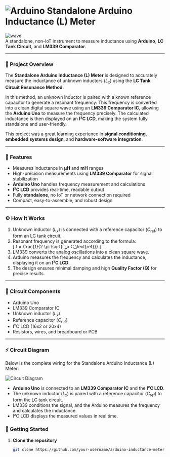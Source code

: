 # ![Arduino](https://img.shields.io/badge/Arduino-Project-blue) Standalone Arduino Inductance (L) Meter

![wave](https://raw.githubusercontent.com/MartinHeinz/MartinHeinz/master/wave.gif)  
A standalone, non-IoT instrument to measure inductance using **Arduino**, **LC Tank Circuit**, and **LM339 Comparator**.  

---

### 🚀 Project Overview

The **Standalone Arduino Inductance (L) Meter** is designed to accurately measure the inductance of unknown inductors ($L_x$) using the **LC Tank Circuit Resonance Method**.  

In this method, an unknown inductor is paired with a known reference capacitor to generate a resonant frequency. This frequency is converted into a clean digital square wave using an **LM339 Comparator IC**, allowing the **Arduino Uno** to measure the frequency precisely. The calculated inductance is then displayed on an **I²C LCD**, making the system fully standalone and user-friendly.  

This project was a great learning experience in **signal conditioning**, **embedded systems design**, and **hardware-software integration**.

---

### 🔹 Features

- Measures inductance in **μH** and **mH** ranges  
- High-precision measurements using **LM339 Comparator** for signal stabilization  
- **Arduino Uno** handles frequency measurement and calculations  
- **I²C LCD** provides real-time, readable output  
- Fully **standalone**, no IoT or network connection required  
- Compact, easy-to-assemble, and robust design  

---

### ⚙️ How It Works

1. Unknown inductor ($L_x$) is connected with a reference capacitor ($C_\text{ref}$) to form an LC tank circuit.  
2. Resonant frequency is generated according to the formula:  
   \[
   f = \frac{1}{2 \pi \sqrt{L_x C_\text{ref}}}
   \]  
3. LM339 converts the analog oscillations into a clean square wave.  
4. Arduino measures the frequency and calculates the inductance, displaying it on an **I²C LCD**.  
5. The design ensures minimal damping and high **Quality Factor (Q)** for precise results.

---

### 🔹 Circuit Components

- Arduino Uno  
- LM339 Comparator IC  
- Unknown inductor ($L_x$)  
- Reference capacitor ($C_\text{ref}$)  
- I²C LCD (16x2 or 20x4)  
- Resistors, wires, and breadboard or PCB  

---
### ⚡ Circuit Diagram

Below is the complete wiring for the Standalone Arduino Inductance (L) Meter:

![Circuit Diagram](./2dda0a8e-44da-4366-a6a1-9c23249022e0.jpg)

- **Arduino Uno** is connected to an **LM339 Comparator IC** and the **I²C LCD**.  
- The unknown inductor ($L_x$) is paired with a reference capacitor ($C_\text{ref}$) to form the LC tank circuit.  
- LM339 conditions the signal, and the Arduino measures the frequency and calculates the inductance.  
- I²C LCD displays the measured values in real time.  


### 🏁 Getting Started

1. **Clone the repository**  
   ```bash
   git clone https://github.com/your-username/arduino-inductance-meter.git
